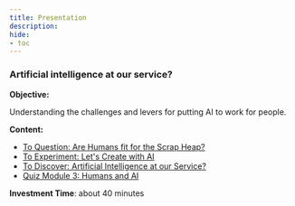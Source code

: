 ```yaml
---
title: Presentation
description:
hide:
- toc
---
```


### Artificial intelligence at our service?

**Objective:**

Understanding the challenges and levers for putting AI to work for people.

**Content:**

*   [To Question: Are Humans fit for the Scrap Heap?](../3-1-to-question-are-humans-fit-for-the-scrap-heap/3-1-0-are-humans-fit-for-the-scrap-heap.html)
*   [To Experiment: Let's Create with AI](../3-2-to-experiment-lets-create-with-ai/3-2-0-lets-create-with-ai.html)
*   [To Discover: Artificial Intelligence at our Service?](../3-3-to-discover-artificial-intelligence-at-our-service/3-3-0-artificial-intelligence-at-our-service.html)
*   [Quiz Module 3: Humans and AI](../3-4-quiz-module-3/3-4-0-quiz-3-humans-and-ai.html)

**Investment Time**: about 40 minutes
